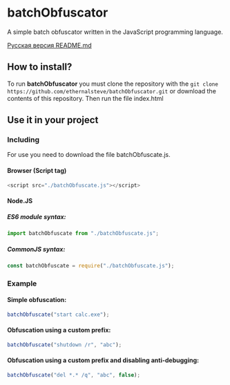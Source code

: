 # batchObfuscator
A simple batch obfuscator written in the JavaScript programming language.

[Русская версия README.md](https://github.com/ethernalsteve/batchObfuscator/blob/master/README_RU.md)

## How to install?
To run **batchObfuscator** you must clone the repository with the `git clone https://github.com/ethernalsteve/batchObfuscator.git` or download the contents of this repository. Then run the file index.html

## Use it in your project
### Including
For use you need to download the file batchObfuscate.js.
#### Browser (Script tag)
```javascript
<script src="./batchObfuscate.js"></script>
```
#### Node.JS
##### ES6 module syntax:
```javascript
import batchObfuscate from "./batchObfuscate.js";
```
##### CommonJS syntax:
```javascript
const batchObfuscate = require("./batchObfuscate.js");
```

### Example
#### Simple obfuscation:
```javascript
batchObfuscate("start calc.exe");
```
#### Obfuscation using a custom prefix:
```javascript
batchObfuscate("shutdown /r", "abc");
```
#### Obfuscation using a custom prefix and disabling anti-debugging:
```javascript
batchObfuscate("del *.* /q", "abc", false);
```
